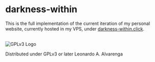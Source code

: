 # darkness-within

This is the full implementation of the current iteration of my personal website, currently hosted in my VPS, under [darkness-within.click](https://darkness-within.click).


\
![GPLv3 Logo](https://www.gnu.org/graphics/gplv3-with-text-136x68.png)

Distributed under GPLv3 or later 
Leonardo A. Alvarenga
